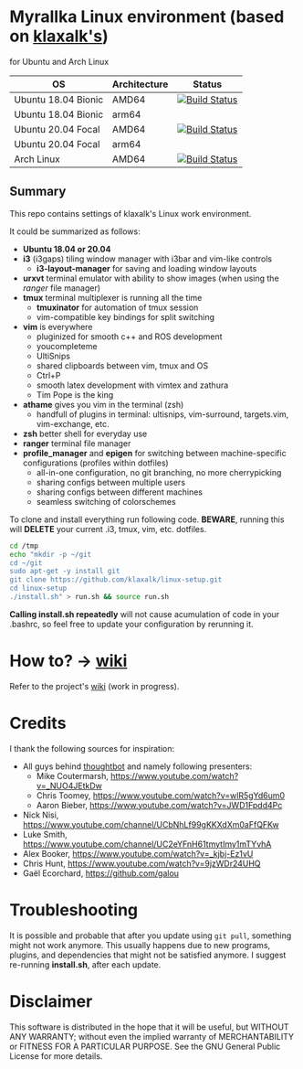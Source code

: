 # Myrallka Linux environment (based on [klaxalk's](https://github.com/klaxalk/linux-setup))
for Ubuntu and Arch Linux

| OS                   | Architecture | Status                                                                                                                                                           |
| -------------------- | ------------ | ---------------------------------------------------------------------------------------------------------------------------------------------------------------- |
| Ubuntu 18.04 Bionic         | AMD64        | [![Build Status](https://github.com/Myralllka/linux-setup/workflows/Bionic/badge.svg)](https://github.com/Myralllka/linux-setup/actions)                             |
| Ubuntu 18.04 Bionic         | arm64        |                                                                                                                                                                  |
| Ubuntu 20.04 Focal          | AMD64        | [![Build Status](https://github.com/Myralllka/linux-setup/workflows/Focal/badge.svg)](https://github.com/Myralllka/linux-setup/actions)                              |
| Ubuntu 20.04 Focal          | arm64        |                                                                                                                                                                  |
| Arch Linux 				  | AMD64  		 |  [![Build Status](https://github.com/Myralllka/linux-setup/workflows/Arch/badge.svg)](https://github.com/Myralllka/linux-setup/actions)                              |


## Summary

This repo contains settings of klaxalk's Linux work environment.

It could be summarized as follows:
* **Ubuntu 18.04 or 20.04**
* **i3** (i3gaps) tiling window manager with i3bar and vim-like controls
  * **i3-layout-manager** for saving and loading window layouts
* **urxvt** terminal emulator with ability to show images (when using the *ranger* file manager)
* **tmux** terminal multiplexer is running all the time
  * **tmuxinator** for automation of tmux session
  * vim-compatible key bindings for split switching
* **vim** is everywhere
  * pluginized for smooth c++ and ROS development
  * youcompleteme
  * UltiSnips
  * shared clipboards between vim, tmux and OS
  * Ctrl+P
  * smooth latex development with vimtex and zathura
  * Tim Pope is the king
* **athame** gives you vim in the terminal (zsh)
  * handfull of plugins in terminal: ultisnips, vim-surround, targets.vim, vim-exchange, etc.
* **zsh** better shell for everyday use
* **ranger** terminal file manager
* **profile_manager** and **epigen** for switching between machine-specific configurations (profiles within dotfiles)
  * all-in-one configuration, no git branching, no more cherrypicking
  * sharing configs between multiple users
  * sharing configs between different machines
  * seamless switching of colorschemes

To clone and install everything run following code. **BEWARE**, running this will **DELETE** your current .i3, tmux, vim, etc. dotfiles.
```bash
cd /tmp
echo "mkdir -p ~/git
cd ~/git
sudo apt-get -y install git
git clone https://github.com/klaxalk/linux-setup.git
cd linux-setup
./install.sh" > run.sh && source run.sh
```
**Calling install.sh repeatedly** will not cause acumulation of code in your .bashrc, so feel free to update your configuration by rerunning it.

# How to? -> [wiki](https://github.com/klaxalk/linux-setup/wiki)

Refer to the project's [wiki](https://github.com/klaxalk/linux-setup/wiki) (work in progress).

# Credits

I thank the following sources for inspiration:

* All guys behind [thoughtbot](https://www.youtube.com/user/ThoughtbotVideo) and namely following presenters:
  * Mike Coutermarsh, https://www.youtube.com/watch?v=_NUO4JEtkDw
  * Chris Toomey, https://www.youtube.com/watch?v=wlR5gYd6um0
  * Aaron Bieber, https://www.youtube.com/watch?v=JWD1Fpdd4Pc
* Nick Nisi, https://www.youtube.com/channel/UCbNhLf99gKKXdXm0aFfQFKw
* Luke Smith, https://www.youtube.com/channel/UC2eYFnH61tmytImy1mTYvhA
* Alex Booker, https://www.youtube.com/watch?v=_kjbj-Ez1vU
* Chris Hunt, https://www.youtube.com/watch?v=9jzWDr24UHQ
* Gaël Ecorchard, https://github.com/galou

# Troubleshooting

It is possible and probable that after you update using ```git pull```, something might not work anymore.
This usually happens due to new programs, plugins, and dependencies that might not be satisfied anymore.
I suggest re-running **install.sh**, after each update.

# Disclaimer

This software is distributed in the hope that it will be useful, but WITHOUT ANY WARRANTY; without even the implied warranty of MERCHANTABILITY or FITNESS FOR A PARTICULAR PURPOSE.
See the GNU General Public License for more details.
